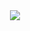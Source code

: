 <div align="center">
<img src="https://github.com/eyupaydin41/inventory-management-system-main/assets/114240138/ecd5b871-1e88-479a-bf13-ba0b718c4ad2">
</div>
